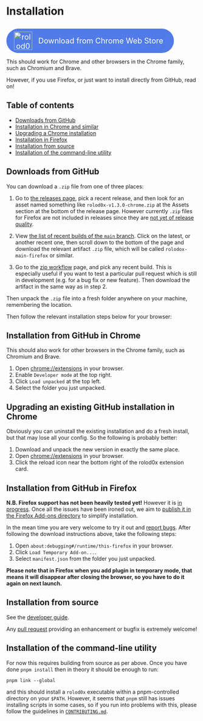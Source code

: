 # Installation

<a style="margin-top: 10px; text-decoration: none; text-align: center; color: white; background: #517BE8; display: inline-flex; align-items: center; justify-content: center; padding: 8px 20px; border-radius: 999px; font-size: 20px;" href="https://chromewebstore.google.com/detail/rolod0x/dgagbbklcgogbaamlbmaaemljjfnminp" target="_blank"  rel="noopener noreferrer" title="rolod0x in Chrome Web Store">
  <span style="display: inline-flex;">
    <img style="" loading="lazy" decoding="async" src="https://images.ctfassets.net/9sy2a0egs6zh/6jY0xZYtP18iUGOuL7qsEa/255fab1bec903c6a079c5b171afa9504/Chrome_Logo.svg" alt="rolod0x in Chrome Web Store" width="48">
  </span>
  <span style="padding: 0px 8px 0px 16px;">Download from Chrome Web Store</span>
</a>

This should work for Chrome and other browsers in the Chrome family,
such as Chromium and Brave.

However, if you use Firefox, or just want to install directly from
GitHub, read on!

## Table of contents

- [Downloads from GitHub](#downloads)
- [Installation in Chrome and similar](#chrome)
- [Upgrading a Chrome installation](#chrome-upgrade)
- [Installation in Firefox](#firefox)
- [Installation from source](#source)
- [Installation of the command-line utility](#cli)

## Downloads from GitHub <a name="downloads"></a>

You can download a `.zip` file from one of three places:

1. Go to [the releases page][releases], pick a recent release, and
   then look for an asset named something like
   `rolod0x-v1.3.0-chrome.zip` at the Assets section at the bottom of
   the release page.  However currently `.zip` files for Firefox are
   not included in releases since they are [not yet of release
   quality](https://github.com/rolod0x/rolod0x/issues/19).

2. View [the list of recent builds of the `main` branch][main].  Click
   on the latest, or another recent one, then scroll down to the
   bottom of the page and download the relevant artifact `.zip` file,
   which will be called `rolodox-main-firefox` or similar.

3. Go to the [zip workflow][] page, and pick any recent build.  This
   is especially useful if you want to test a particular pull request
   which is still in development (e.g. for a bug fix or new feature).
   Then download the artifact in the same way as in step 2.

[releases]: https://github.com/rolod0x/rolod0x/releases
[main]: https://github.com/rolod0x/rolod0x/actions/workflows/build-zip.yml?query=branch%3Amain
[zip workflow]: https://github.com/rolod0x/rolod0x/actions/workflows/build-zip.yml

Then unpack the `.zip` file into a fresh folder anywhere on your machine,
remembering the location.

Then follow the relevant installation steps below for your browser:

## Installation from GitHub in Chrome <a name="chrome"></a>

This should also work for other browsers in the Chrome family, such as
Chromium and Brave.

1. Open <chrome://extensions> in your browser.
2. Enable `Developer mode` at the top right.
3. Click `Load unpacked` at the top left.
4. Select the folder you just unpacked.

## Upgrading an existing GitHub installation in Chrome <a name="chrome-upgrade"></a>

Obviously you can uninstall the existing installation and do a fresh
install, but that may lose all your config.  So the following is probably
better:

1. Download and unpack the new version in exactly the same place.
2. Open <chrome://extensions> in your browser.
3. Click the reload icon near the bottom right of the rolod0x extension
   card.

## Installation from GitHub in Firefox <a name="firefox"></a>

**N.B. Firefox support has not been heavily tested yet!**  However it
is [in progress](https://github.com/rolod0x/rolod0x/issues/19).  Once
all the issues have been ironed out, we aim to [publish it in the
Firefox Add-ons directory](https://github.com/rolod0x/rolod0x/issues/15)
to simplify installation.

In the mean time you are very welcome to try it out and [report
bugs](../CONTRIBUTING.md).  After following the download instructions
above, take the following steps:

1. Open `about:debugging#/runtime/this-firefox` in your browser.
2. Click `Load Temporary Add-on...`.
3. Select `manifest.json` from the folder you just unpacked.

**Please note that in Firefox when you add plugin in temporary mode, that
means it will disappear after closing the browser, so you have to do it
again on next launch.**

## Installation from source <a name="source"></a>

See the [developer guide][].

Any [pull request][using PRs] providing an enhancement or bugfix is
extremely welcome!

[developer guide]: ./dev-guide.md
[using PRs]: https://docs.github.com/en/pull-requests

## Installation of the command-line utility <a name="cli"></a>

For now this requires building from source as per above.  Once you
have done `pnpm install` then in theory it should be enough to run:

    pnpm link --global

and this should install a `rolod0x` executable within a
pnpm-controlled directory on your `$PATH`.  However, it seems that
`pnpm` still has issues installing scripts in some cases, so if you
run into problems with this, please follow the guidelines in
[`CONTRIBUTING.md`](../CONTRIBUTING.md).
